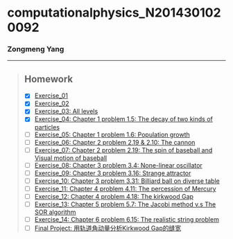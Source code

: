 # computationalphysics_N2014301020092
###  Zongmeng Yang
  ***
> ## Homework
> - [x] [Exercise_01](https://github.com/Zemel-Yang/computationalphysics_N2014301020092/blob/master/README.md) 
> - [x] [Exercise_02](https://www.zybuluo.com/Zemel-Yang/note/505098)
> - [x] [Exercise_03: All levels](https://www.zybuluo.com/Zemel-Yang/note/498189)  
> - [x] [Exercise_04: Chapter 1 problem 1.5: The decay of two kinds of particles](https://www.zybuluo.com/mdeditor#498194)  
> - [ ] [Exercise_05: Chapter 1 problem 1.6: Population growth](https://www.zybuluo.com/mdeditor#498204)  
> - [ ] [Exercise_06: Chapter 2 problem 2.19 & 2.10: The cannon](https://www.zybuluo.com/mdeditor#498209)  
> - [ ] [Exercise_07: Chapter 2 problem 2.19: The spin of baseball and Visual motion of baseball](https://www.zybuluo.com/mdeditor#498211)  
> - [ ] [Exercise_08: Chapter 3 problem 3.4: None-linear oscillator](https://www.zybuluo.com/mdeditor#498215)  
> - [ ] [Exercise_09: Chapter 3 problem 3.16: Strange attractor](https://www.zybuluo.com/mdeditor#498217)  
> - [ ] [Exercise_10: Chapter 3 problem 3.31: Billiard ball on diverse table](https://www.zybuluo.com/mdeditor#498220)  
> - [ ] [Exercise_11: Chapter 4 problem 4.11: The percession of Mercury](https://www.zybuluo.com/mdeditor#498222)  
> - [ ] [Exercise_12: Chapter 4 problem 4.18: The kirkwood Gap](https://www.zybuluo.com/mdeditor#498287)  
> - [ ] [Exercise_13: Chapter 5 problem 5.7: The Jacobi method v.s The SOR algorithm](https://www.zybuluo.com/mdeditor#498291)  
> - [ ] [Exercise_14: Chapter 6 problem 6.15: The realistic string problem](https://www.zybuluo.com/mdeditor#498293)  
> - [ ] [Final Project: 用轨道角动量分析Kirkwood Gap的缝宽](https://www.zybuluo.com/mdeditor#498294)
